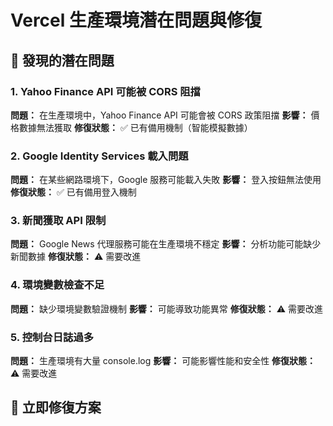 # Vercel 生產環境潛在問題與修復

## 🚨 發現的潛在問題

### 1. **Yahoo Finance API 可能被 CORS 阻擋**
**問題：** 在生產環境中，Yahoo Finance API 可能會被 CORS 政策阻擋
**影響：** 價格數據無法獲取
**修復狀態：** ✅ 已有備用機制（智能模擬數據）

### 2. **Google Identity Services 載入問題**
**問題：** 在某些網路環境下，Google 服務可能載入失敗
**影響：** 登入按鈕無法使用
**修復狀態：** ✅ 已有備用登入機制

### 3. **新聞獲取 API 限制**
**問題：** Google News 代理服務可能在生產環境不穩定
**影響：** 分析功能可能缺少新聞數據
**修復狀態：** ⚠️ 需要改進

### 4. **環境變數檢查不足**
**問題：** 缺少環境變數驗證機制
**影響：** 可能導致功能異常
**修復狀態：** ⚠️ 需要改進

### 5. **控制台日誌過多**
**問題：** 生產環境有大量 console.log
**影響：** 可能影響性能和安全性
**修復狀態：** ⚠️ 需要改進

## 🔧 立即修復方案